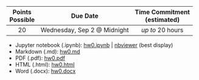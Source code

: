 | Points <br/>Possible | Due Date | Time Commitment <br/>(estimated) |
|:---------------:|:--------:|:---------------:|
| 20 | Wednesday, Sep 2 @ Midnight | _up to_ 20 hours |

* Jupyter notebook (.ipynb): [hw0.ipynb](./hw0.ipynb) | [nbviewer](https://nbviewer.jupyter.org/github/kmsaumcis/mcis6273_f20_datamining/blob/master/homework/hw0/hw0.ipynb) (best display)
* Markdown (.md): [hw0.md](./hw0.md)
* PDF (.pdf): [hw0.pdf](./hw0.pdf)
* HTML  (.html): [hw0.html](./hw0.html)
* Word  (.docx): [hw0.docx](./hw0.docx)




